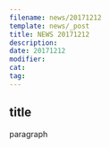 ```yaml
---
filename: news/20171212
template: news/_post
title: NEWS 20171212
description:
date: 20171212
modifier:
cat:
tag:
---
```


## title
paragraph
